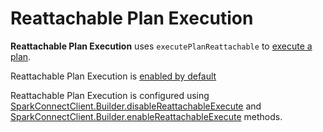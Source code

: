 # Reattachable Plan Execution

**Reattachable Plan Execution** uses `executePlanReattachable` to [execute a plan](client/SparkConnectClient.md#execute).

Reattachable Plan Execution is [enabled by default](client/Configuration.md#useReattachableExecute)

Reattachable Plan Execution is configured using [SparkConnectClient.Builder.disableReattachableExecute](client/SparkConnectClient.Builder.md#disableReattachableExecute) and [SparkConnectClient.Builder.enableReattachableExecute](client/SparkConnectClient.Builder.md#enableReattachableExecute) methods.
